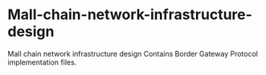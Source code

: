 # Mall-chain-network-infrastructure-design
Mall chain network infrastructure design 
Contains Border Gateway Protocol implementation files.
